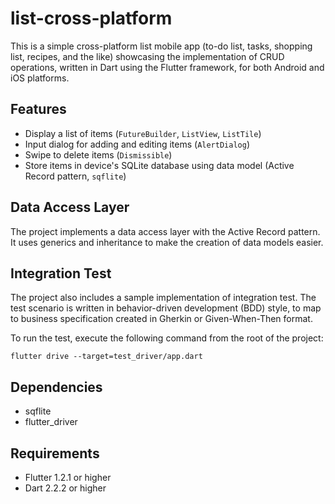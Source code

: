 # list-cross-platform
This is a simple cross-platform list mobile app (to-do list, tasks, shopping list, recipes, and the like) showcasing the implementation of CRUD operations, written in Dart using the Flutter framework, for both Android and iOS platforms.

## Features
- Display a list of items (`FutureBuilder`, `ListView`, `ListTile`)
- Input dialog for adding and editing items (`AlertDialog`)
- Swipe to delete items (`Dismissible`)
- Store items in device's SQLite database using data model (Active Record pattern, `sqflite`)

## Data Access Layer
The project implements a data access layer with the Active Record pattern. It uses generics and inheritance to make the creation of data models easier.

## Integration Test
The project also includes a sample implementation of integration test. The test scenario is written in behavior-driven development (BDD) style, to map to business specification created in Gherkin or Given-When-Then format.

To run the test, execute the following command from the root of the project:

`flutter drive --target=test_driver/app.dart`

## Dependencies
- sqflite
- flutter_driver

## Requirements
- Flutter 1.2.1 or higher
- Dart 2.2.2 or higher

